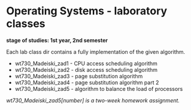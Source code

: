 # Operating Systems  - laboratory classes
__stage of studies: 1st year, 2nd semester__

Each lab class dir contains a fully implementation of the given algorithm.

* wt730_Madeiski_zad1 - CPU access scheduling algorithm
* wt730_Madeiski_zad2 - disk access scheduling algorithm
* wt730_Madeiski_zad3 - page substitution algorithm
* wt730_Madeiski_zad4 - page substitution algorithm part 2
* wt730_Madeiski_zad5 - algorithm to balance the load of processors

_wt730_Madeiski_zad5[number] is a two-week homework assignment._
